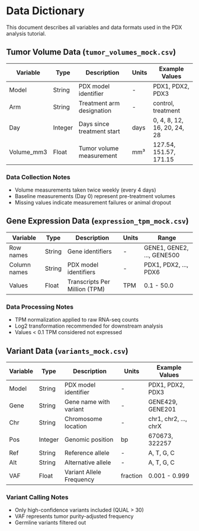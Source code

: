 # Data Dictionary

This document describes all variables and data formats used in the PDX analysis tutorial.

## Tumor Volume Data (`tumor_volumes_mock.csv`)

| Variable | Type | Description | Units | Example Values |
|----------|------|-------------|-------|----------------|
| Model | String | PDX model identifier | - | PDX1, PDX2, PDX3 |
| Arm | String | Treatment arm designation | - | control, treatment |
| Day | Integer | Days since treatment start | days | 0, 4, 8, 12, 16, 20, 24, 28 |
| Volume_mm3 | Float | Tumor volume measurement | mm³ | 127.54, 151.57, 171.15 |

### Data Collection Notes
- Volume measurements taken twice weekly (every 4 days)
- Baseline measurements (Day 0) represent pre-treatment volumes
- Missing values indicate measurement failures or animal dropout

## Gene Expression Data (`expression_tpm_mock.csv`)

| Variable | Type | Description | Units | Range |
|----------|------|-------------|-------|-------|
| Row names | String | Gene identifiers | - | GENE1, GENE2, ..., GENE500 |
| Column names | String | PDX model identifiers | - | PDX1, PDX2, ..., PDX6 |
| Values | Float | Transcripts Per Million (TPM) | TPM | 0.1 - 50.0 |

### Data Processing Notes
- TPM normalization applied to raw RNA-seq counts
- Log2 transformation recommended for downstream analysis
- Values < 0.1 TPM considered not expressed

## Variant Data (`variants_mock.csv`)

| Variable | Type | Description | Units | Example Values |
|----------|------|-------------|-------|----------------|
| Model | String | PDX model identifier | - | PDX1, PDX2, PDX3 |
| Gene | String | Gene name with variant | - | GENE429, GENE201 |
| Chr | String | Chromosome location | - | chr1, chr2, ..., chrX |
| Pos | Integer | Genomic position | bp | 670673, 322257 |
| Ref | String | Reference allele | - | A, T, G, C |
| Alt | String | Alternative allele | - | A, T, G, C |
| VAF | Float | Variant Allele Frequency | fraction | 0.001 - 0.999 |

### Variant Calling Notes
- Only high-confidence variants included (QUAL > 30)
- VAF represents tumor purity-adjusted frequency
- Germline variants filtered out